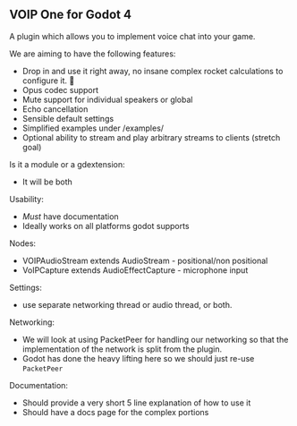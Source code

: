 ## VOIP One for Godot 4

A plugin which allows you to implement voice chat into your game.

We are aiming to have the following features:
- Drop in and use it right away, no insane complex rocket calculations to configure it. 🚀
- Opus codec support
- Mute support for individual speakers or global
- Echo cancellation
- Sensible default settings
- Simplified examples under /examples/
- Optional ability to stream and play arbitrary streams to clients (stretch goal)

Is it a module or a gdextension:
- It will be both

Usability:
- *Must* have documentation
- Ideally works on all platforms godot supports

Nodes:
- VOIPAudioStream extends AudioStream - positional/non positional
- VoIPCapture extends AudioEffectCapture - microphone input

Settings:
- use separate networking thread or audio thread, or both.

Networking:
- We will look at using PacketPeer for handling our networking so that the implementation of the network is split from the plugin.
- Godot has done the heavy lifting here so we should just re-use `PacketPeer`

Documentation:
- Should provide a very short 5 line explanation of how to use it
- Should have a docs page for the complex portions
